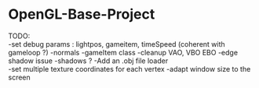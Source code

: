 # OpenGL-Base-Project


TODO:   
-set debug params : lightpos, gameitem, timeSpeed (coherent with gameloop ?)
-normals
-gameItem class
-cleanup VAO, VBO EBO 
-edge shadow issue
-shadows ?
-Add an .obj file loader  
-set multiple texture coordinates for each vertex
-adapt window size to the screen 
